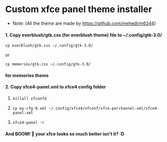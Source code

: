 # Custom xfce panel theme installer
- Note: (All the theme are made by https://github.com/mehedirm6244)

#### 1. Copy everblush/gtk.css (for everblush theme) file to ~/.config/gtk-3.0/
`cp everblush/gtk.css ~/.config/gtk-3.0/`

or 

`cp memories/gtk.css ~/.config/gtk-3.0/`
#### for memories theme

#### 2. Copy xfce4-panel.xml to xfce4 config folder 
1. `killall xfconfd`

2. `cp my-cfg-0.xml ~/.config/xfce4/xfconf/xfce-perchannel-xml/xfce4-panel.xml`

3. `xfce4-panel -r`

#### And BOOM! 🥳 your xfce looks so much better isn't it? :D